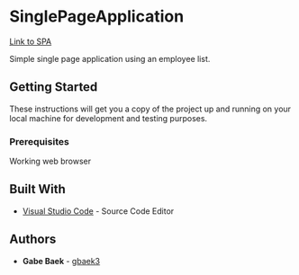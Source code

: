 # SinglePageApplication


[Link to SPA](https://gbaek3.github.io/SinglePageApplication/)

Simple single page application using an employee list.

## Getting Started

These instructions will get you a copy of the project up and running on your local machine for development and testing purposes.

### Prerequisites

Working web browser

## Built With

* [Visual Studio Code](https://code.visualstudio.com/) - Source Code Editor


## Authors

* **Gabe Baek** - [gbaek3](https://github.com/gbaek3)

